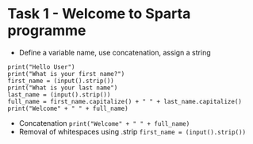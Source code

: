 # Task 1 - Welcome to Sparta programme

- Define a variable name, use concatenation, assign a string
```
print("Hello User")
print("What is your first name?")
first_name = (input().strip())
print("What is your last name")
last_name = (input().strip())
full_name = first_name.capitalize() + " " + last_name.capitalize()
print("Welcome" + " " + full_name)
```

- Concatenation ```print("Welcome" + " " + full_name)```
- Removal of whitespaces using .strip ```first_name = (input().strip())```


